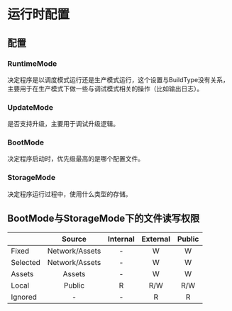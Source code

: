 # 运行时配置

## 配置

### RuntimeMode

决定程序是以调度模式运行还是生产模式运行，这个设置与BuildType没有关系，主要用于在生产模式下做一些与调试模式相关的操作（比如输出日志）。

### UpdateMode

是否支持升级，主要用于调试升级逻辑。

### BootMode

决定程序启动时，优先级最高的是哪个配置文件。

### StorageMode

决定程序运行过程中，使用什么类型的存储。

## BootMode与StorageMode下的文件读写权限

|          | Source         | Internal   | External   | Public |
| -------- |:--------------:| :--------: | :--------: | :-----:|
| Fixed    | Network/Assets | -          | W          | W      |
| Selected | Network/Assets | -          | W          | W      |
| Assets   | Assets         | -          | W          | W      |
| Local    | Public         | R          | R/W        | R/W    |
| Ignored  | -              | -          | R          | R      |